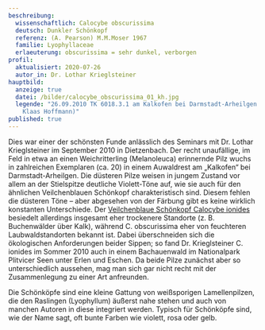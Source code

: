 ```yaml
---
beschreibung:
  wissenschaftlich: Calocybe obscurissima
  deutsch: Dunkler Schönkopf
  referenz: (A. Pearson) M.M.Moser 1967
  familie: Lyophyllaceae
  erlaeuterung: obscurissima = sehr dunkel, verborgen
profil:
  aktualisiert: 2020-07-26
  autor_in: Dr. Lothar Krieglsteiner
hauptbild:
  anzeige: true
  datei: /bilder/calocybe_obscurissima_01_kh.jpg
  legende: "26.09.2010 TK 6018.3.1 am Kalkofen bei Darmstadt-Arheilgen (Foto:
    Klaas Hoffmann)"
published: true
---
```

Dies war einer der schönsten Funde anlässlich des Seminars mit Dr. Lothar Krieglsteiner im September 2010 in Dietzenbach. Der recht unaufällige, im Feld in etwa an einen Weichritterling (Melanoleuca) erinnernde Pilz wuchs in zahlreichen Exemplaren (ca. 20) in einem Auwaldrest am „Kalkofen“ bei Darmstadt-Arheilgen. Die düsteren Pilze weisen in jungem Zustand vor allem an der Stielspitze deutliche Violett-Töne auf, wie sie auch für den ähnlichen Veilchenblauen Schönkopf charakteristisch sind. Diesem fehlen die düsteren Töne – aber abgesehen von der Färbung gibt es keine wirklich konstanten Unterschiede. Der  [Veilchenblaue Schönkopf Calocybe ionides ](/pilze/calocybe-ionides-veilchenblauer-schönkopf)besiedelt allerdings insgesamt eher trockenere Standorte (z. B. Buchenwälder über Kalk), während C. obscurissima eher von feuchteren Laubwaldstandorten bekannt ist. Dabei überschneiden sich die ökologischen Anforderungen beider Sippen; so fand Dr. Krieglsteiner C. ionides im Sommer 2010 auch in einem Bachauenwald im Nationalpark Plitvicer Seen unter Erlen und Eschen. Da beide Pilze zunächst aber so unterschiedlich aussehen, mag man sich gar nicht recht mit der Zusammenlegung zu einer Art anfreunden.

Die Schönköpfe sind eine kleine Gattung von weißsporigen Lamellenpilzen, die den Raslingen (Lyophyllum) äußerst nahe stehen und auch von manchen Autoren in diese integriert werden. Typisch für Schönköpfe sind, wie der Name sagt, oft bunte Farben wie violett, rosa oder gelb.